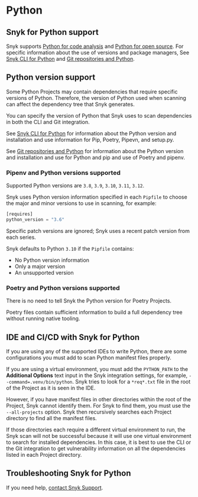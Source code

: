 # Python

## Snyk for Python support

Snyk supports [Python for code analysis](python-for-code-analysis.md) and [Python for open source](python-for-open-source.md). For specific information about the use of versions and package managers, See [Snyk CLI for Python](snyk-cli-for-python.md) and [Git repositories and Python](git-repositories-and-python.md).

## Python version support

Some Python Projects may contain dependencies that require specific versions of Python. Therefore, the version of Python used when scanning can affect the dependency tree that Snyk generates.

You can specify the version of Python that Snyk uses to scan dependencies in both the CLI and Git integration.

See [Snyk CLI for Python](snyk-cli-for-python.md) for information about the Python version and installation and use information for Pip, Poetry, Pipevn, and setup.py.

See [Git repositories and Python](git-repositories-and-python.md) for information about the Python version and installation and use for Python and pip and use of Poetry and pipenv.

### Pipenv and Python versions supported

Supported Python versions are `3.8`, `3.9`, `3.10`, `3.11`, `3.12`.

Snyk uses Python version information specified in each `Pipfile` to choose the major and minor versions to use in scanning, for example:

```python
[requires]
python_version = "3.6"
```

Specific patch versions are ignored; Snyk uses a recent patch version from each series.

Snyk defaults to Python `3.10` if the `Pipfile` contains:

* No Python version information
* Only a major version
* An unsupported version

### Poetry and Python versions supported

There is no need to tell Snyk the Python version for Poetry Projects.

Poetry files contain sufficient information to build a full dependency tree without running native tooling.

## IDE and CI/CD with Snyk for Python

If you are using any of the supported IDEs to write Python, there are some configurations you must add to scan Python manifest files properly.

If you are using a virtual environment, you must add the `PYTHON_PATH` to the **Additional Options** text input in the Snyk integration settings, for example, `--command=.venv/bin/python`. Snyk tries to look for a `*req*.txt` file in the root of the Project as it is seen in the IDE.

However, if you have manifest files in other directories within the root of the Project, Snyk cannot identify them. For Snyk to find them, you must use the `--all-projects` option. Snyk then recursively searches each Project directory to find all the manifest files.

If those directories each require a different virtual environment to run, the Snyk scan will not be successful because it will use one virtual environment to search for installed dependencies. In this case, it is best to use the CLI or the Git integration to get vulnerability information on all the dependencies listed in each Project directory.

## Troubleshooting Snyk for Python

If you need help, [contact Snyk Support](https://support.snyk.io/hc/en-us).
